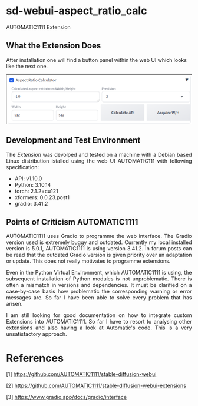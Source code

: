 # sd-webui-aspect_ratio_calc
AUTOMATIC1111 Extension


## What the Extension Does

After installation one will find a button panel within the web UI which looks like the next one.

<a target="_blank" href=""><img src="./images/calculator.png" alt="button panel"></a>

## Development and Test Environment

<p align="justify">The <i>Extension</i> was devolped and tested on a machine with a Debian based Linux distribution istalled using the web UI AUTOMATIC111 with following specification:</p>

* API: v1.10.0
* Python: 3.10.14
* torch: 2.1.2+cu121
* xformers: 0.0.23.post1
* gradio: 3.41.2

## Points of Criticism AUTOMATIC1111

<p align="justify">AUTOMATIC1111 uses Gradio to programme the web interface. The Gradio version used is extremely buggy and outdated. Currently my local installed version is 5.0.1, AUTOMATIC1111 is using version 3.41.2. In forum posts can be read that the outdated Gradio version is given priority over an adaptation or update. This does not really motivates to programme extensions.</p>

<p align="justify">Even in the Python Virtual Environment, which AUTOMATIC1111 is using, the subsequent installation of Python modules is not unproblematic. There is often a mismatch in versions and dependencies. It must be clarified on a case-by-case basis how problematic the corresponding warning or error messages are. So far I have been able to solve every problem that has arisen.</p>


<p align="justify">I am still looking for good documentation on how to integrate custom Extensions into AUTOMATIC1111. So far I have to resort to analysing other extensions and also having a look at Automatic's code. This is a very unsatisfactory approach.</p>

# References

[1] https://github.com/AUTOMATIC1111/stable-diffusion-webui

[2] https://github.com/AUTOMATIC1111/stable-diffusion-webui-extensions

[3] https://www.gradio.app/docs/gradio/interface
